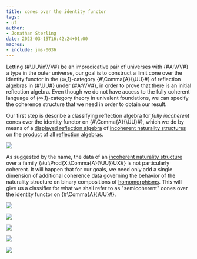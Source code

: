 ```yaml
---
title: cones over the identity functor
tags: 
- uf
author:
- Jonathan Sterling
date: 2023-03-15T16:42:24+01:00
macros:
- include: jms-0036
---
```


Letting {#\UU\in\VV#} be an impredicative pair of universes with {#A:\VV#} a type in the outer universe, our goal is to construct a limit cone over the identity functor in the (∞,1)-category {#\Comma{A}{\UU}#} of reflection algebras in {#\UU#} under {#A:\VV#}, in order to prove that there is an initial reflection algebra. Even though we do not have access to the fully coherent language of (∞,1)-category theory in univalent foundations, we can specify the coherence structure that we need in order to obtain our result.

Our first step is describe a classifying reflection algebra for *fully incoherent* cones over the identity functor on {#\Comma{A}{\UU}#}, which we do by means of a [displayed reflection algebra](jms-003R) of [incoherent naturality structures](jms-003V) on the [product](jms-003Q) of all [reflection algebras](jms-003O).

![](jms-003V)

As suggested by the name, the data of an [incoherent naturality structure](jms-003V) over a family {#u:\Prod{X:\Comma{A}{\UU}}UX#} is not particularly coherent. It will happen that for our goals, we need only add a single dimension of additional coherence data governing the behavior of the naturality structure on binary compositions of [homomorphisms](jms-003O). This will give us a classifier for what we shall refer to as "semicoherent" cones over the identity functor on {#\Comma{A}{\UU}#}.

![](jms-003W)

![](jms-003Z)

![](jms-0041)

![](jms-0042)

![](jms-0044)

